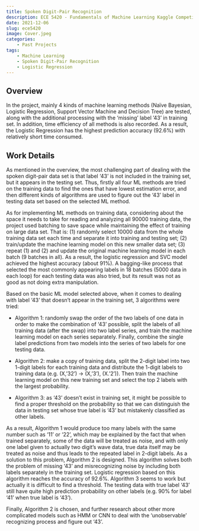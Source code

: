 ```yaml
---
title: Spoken Digit-Pair Recognition
description: ECE 5420 - Fundamentals of Machine Learning Kaggle Competition Project
date: 2021-12-06
slug: ece5420
image: Cover.jpeg
categories:
    - Past Projects
tags:
    - Machine Learning
    - Spoken Digit-Pair Recognition
    - Logistic Regression
---
```


## Overview
In the project, mainly 4 kinds of machine learning methods (Naïve Bayesian, Logistic Regression, Support Vector Machine and Decision Tree) are tested, along with the additional processing with the ‘missing’ label ’43’ in training set. In addition, time efficiency of all methods is also recorded. As a result, the Logistic Regression has the highest prediction accuracy (92.6%) with relatively short time consumed. 

## Work Details

As mentioned in the overview, the most challenging part of dealing with the spoken digit-pair data set is that label ‘43’ is not included in the training set, but it appears in the testing set. Thus, firstly all four ML methods are tried on the training data to find the ones that have lowest estimation error, and then different kinds of algorithms are used to figure out the ‘43’ label in testing data set based on the selected ML method.

As for implementing ML methods on training data, considering about the space it needs to take for reading and analyzing all 90000 training data, the project used batching to save space while maintaining the effect of training on large data set. That is: (1) randomly select 10000 data from the whole training data set each time and separate it into training and testing set; (2) train/update the machine learning model on this new smaller data set; (3) repeat (1) and (2) and update the original machine learning model in each batch (9 batches in all). As a result, the logistic regression and SVC model achieved the highest accuracy (about 91%). A bagging-like process that selected the most commonly appearing labels in 18 batches (5000 data in each loop) for each testing data was also tried, but its result was not as good as not doing extra manipulation. 

Based on the basic ML model selected above, when it comes to dealing with label ‘43’ that doesn’t appear in the training set, 3 algorithms were tried: 

* Algorithm 1: randomly swap the order of the two labels of one data in order to make the combination of ‘43’ possible, split the labels of all training data (after the swap) into two label series, and train the machine learning model on each series separately. Finally, combine the single label predictions from two models into the series of two labels for one testing data.  

* Algorithm 2: make a copy of training data, split the 2-digit label into two 1-digit labels for each training data and distribute the 1-digit labels to training data (e.g. (X,’32’) -> (X,’3’), (X.’2’)). Then train the machine learning model on this new training set and select the top 2 labels with the largest probability.  

* Algorithm 3: as ‘43’ doesn’t exist in training set, it might be possible to find a proper threshold on the probability so that we can distinguish the data in testing set whose true label is ‘43’ but mistakenly classified as other labels.

As a result, Algorithm 1 would produce too many labels with the same number such as ‘11’ or ‘22’, which may be explained by the fact that when trained separately, some of the data will be treated as noise, and with only one label given to actually two digit’s wave data, true data itself may be treated as noise and thus leads to the repeated label in 2-digit labels.
As a solution to this problem, Algorithm 2 is designed. This algorithm solves both the problem of missing ‘43’ and misrecognizing noise by including both labels separately in the training set. Logistic regression based on this algorithm reaches the accuracy of 92.6%.
Algorithm 3 seems to work but actually it is difficult to find a threshold. The testing data with true label ‘43’ still have quite high prediction probability on other labels (e.g. 90% for label ‘41’ when true label is ‘43’).

Finally, Algorithm 2 is chosen, and further research about other more complicated models such as HMM or CNN to deal with the ‘unobservable’ recognizing process and figure out ‘43’.
